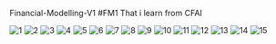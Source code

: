 Financial-Modelling-V1
#FM1 That i learn from CFAI

![1](https://github.com/DLSR-S/Financial-Modelling-V1/assets/78241176/c6f9a8d1-a9f1-47de-b2f8-b780c4b4a408)
![2](https://github.com/DLSR-S/Financial-Modelling-V1/assets/78241176/ab34aa71-9351-4200-8d38-155d25eeeda3)
![3](https://github.com/DLSR-S/Financial-Modelling-V1/assets/78241176/9b27a001-91f7-468f-ad9f-e58905c7061f)
![4](https://github.com/DLSR-S/Financial-Modelling-V1/assets/78241176/ba5695e6-590d-4a3a-abbe-5ed20ea4c3d5)
![5](https://github.com/DLSR-S/Financial-Modelling-V1/assets/78241176/11e8acf8-a70d-41a2-bfed-34e1c74f3054)
![6](https://github.com/DLSR-S/Financial-Modelling-V1/assets/78241176/8e040d44-17fa-424f-8880-7812dcfe1fe3)
![7](https://github.com/DLSR-S/Financial-Modelling-V1/assets/78241176/34c31165-c9da-435c-a2c9-0d070eaeea89)
![8](https://github.com/DLSR-S/Financial-Modelling-V1/assets/78241176/234022d8-ea71-431e-b57f-fb1c7a359403)
![9](https://github.com/DLSR-S/Financial-Modelling-V1/assets/78241176/8a050b1f-cc60-4673-beba-663e2ec62fe9)
![10](https://github.com/DLSR-S/Financial-Modelling-V1/assets/78241176/85da7f85-17db-4bab-b891-47fc0bdf1c29)
![11](https://github.com/DLSR-S/Financial-Modelling-V1/assets/78241176/b2015865-6717-4a0c-9d62-b94fd717bba5)
![12](https://github.com/DLSR-S/Financial-Modelling-V1/assets/78241176/3a48575e-3b16-4869-a192-1b1c4711e5ed)
![13](https://github.com/DLSR-S/Financial-Modelling-V1/assets/78241176/896aa04b-2576-471e-9692-559bed852a3d)
![14](https://github.com/DLSR-S/Financial-Modelling-V1/assets/78241176/60da5509-e6f5-459f-abeb-ab8d4fb32946)
![15](https://github.com/DLSR-S/Financial-Modelling-V1/assets/78241176/2ec905f1-4eb3-498f-a8e1-f4d2b16a79be)
